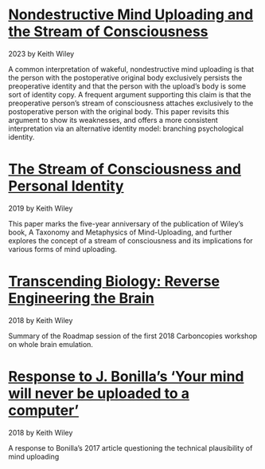 # [Nondestructive Mind Uploading and the Stream of Consciousness](/Resources/Writing/2023_NondestructuveMU/Post/)

2023 by Keith Wiley

A common interpretation of wakeful, nondestructive mind uploading is that the person with the postoperative original body exclusively persists the preoperative identity and that the person with the upload’s body is some sort of identity copy. A frequent argument supporting this claim is that the preoperative person’s stream of consciousness attaches exclusively to the postoperative person with the original body. This paper revisits this argument to show its weaknesses, and offers a more consistent interpretation via an alternative identity model: branching psychological identity.

# [The Stream of Consciousness and Personal Identity](/Resources/Writing/2019_StreamOfConsciousness/Post/)

2019 by Keith Wiley

This paper marks the five-year anniversary of the publication of Wiley’s book, A Taxonomy and Metaphysics of Mind-Uploading, and further explores the concept of a stream of consciousness and its implications for various forms of mind uploading.

# [Transcending Biology: Reverse Engineering the Brain](/Resources/Writing/2018_TranscendingBiology/Post/)

2018 by Keith Wiley

Summary of the Roadmap session of the first 2018 Carboncopies workshop on whole brain emulation.

# [Response to J. Bonilla’s ‘Your mind will never be uploaded to a computer’](/Resources/Writing/2018_Response/Post/)

2018 by Keith Wiley

A response to Bonilla’s 2017 article questioning the technical plausibility of mind uploading
